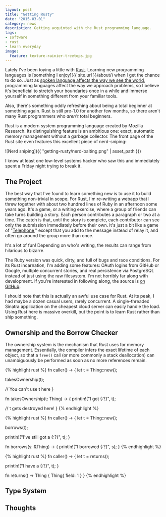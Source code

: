 ```yaml
---
layout: post
title: "Getting Rusty"
date: "2015-03-01"
category: news
description: Getting acquinted with the Rust programming language.
tags:
- software
- rust
- learn everyday
image:
  feature: texture-rainier-treetops.jpg
---
```


Lately I've been toying a little with [Rust](http://www.rust-lang.org/). Learning new programming languages is [something I enjoy]({{ site.url }}/about/) when I get the chance to do so. Just as [spoken language affects the way we see the world](http://en.wikipedia.org/wiki/Linguistic_relativity), programming languages affect the way we approach problems, so I believe it's beneficial to stretch your boundaries once in a while and immerse yourself in something different from your familiar tools.

Also, there's something oddly refreshing about being a total beginner at something again. Rust is still pre-1.0 for another few months, so there aren't many Rust programmers who *aren't* total beginners.

Rust is a modern system programming language created by Mozilla Research. Its distinguishing feature is an ambitious one: exact, automatic memory management without a garbage collector. The front page of the Rust site even features this excellent piece of nerd-sniping:

![Nerd sniping]({{ "getting-rusty/nerd-baiting.png" | asset_path }})

I know at least one low-level systems hacker who saw this and immediately spent a Friday night trying to break it.

## The Project

The best way that I've found to learn something new is to use it to build something non-trivial in scope. For Rust, I'm re-writing a webapp that I threw together with about two hundred lines of Ruby in an afternoon some years ago. It's a game, or a writing exercise, where a group of friends can take turns building a story. Each person contributes a paragraph or two at a time. The catch is that, until the story is complete, each contributor can see only the submission immediately before their own. It's just a bit like a game of "[Telephone](http://en.wikipedia.org/wiki/Chinese_whispers)," except that you add to the message instead of relay it, and often go around the group more than once.

It's a lot of fun! Depending on who's writing, the results can range from hilarious to bizarre.

The Ruby version was quick, dirty, and full of bugs and race conditions. For its Rust incarnation, I'm adding some features: OAuth logins from GitHub or Google, multiple concurrent stories, and real persistence via PostgreSQL instead of just using the raw filesystem. I'm not horribly far along with development. If you're interested in following along, the source is [on GitHub](https://github.com/smashwilson/collaborative-fiction).

I should note that this is actually an awful use case for Rust. At its peak, I had maybe a dozen casual users, rarely concurrent. A single-threaded Sinatra application on the cheapest cloud server can easily handle the load. Using Rust here is massive overkill, but the point is to learn Rust rather than ship something.

## Ownership and the Borrow Checker

The ownership system is the mechanism that Rust uses for memory management. Essentially, the compiler infers the exact lifetime of each object, so that a `free()` call (or more commonly a stack deallocation) can unambiguously be performed as soon as no more references remain.

{% highlight rust %}
fn caller() -> {
  let t = Thing::new();

  takesOwnership(t);

  // You can't use t here
}

fn takesOwnership(t: Thing) -> {
  println!("I got {:?}", t);

  // t gets destroyed here!
}
{% endhighlight %}

<!-- Borrowing -->

{% highlight rust %}
fn caller() -> {
  let t = Thing::new();

  borrows(t);

  println!("I've still got a {:?}", t);
}

fn borrows(s: &Thing) -> {
  println!("I borrowed {:?}", s);
}
{% endhighlight %}

<!-- Returning references -->

{% highlight rust %}
fn caller() -> {
  let t = returns();

  println!("I have a {:?}", t);
}

fn returns() -> Thing {
  Thing{
    field: 1
  }
}
{% endhighlight %}

## Type System

<!--  -->

## Thoughts

<!--  -->
